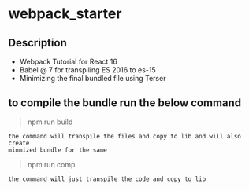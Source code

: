 # webpack_starter

## Description

- Webpack Tutorial for React 16
- Babel @ 7 for transpiling ES 2016 to es-15
- Minimizing the final bundled file using Terser

## to compile the bundle run the below command

> npm run build

```
the command will transpile the files and copy to lib and will also create
minmized bundle for the same
```

> npm run comp

```
the command will just transpile the code and copy to lib
```
